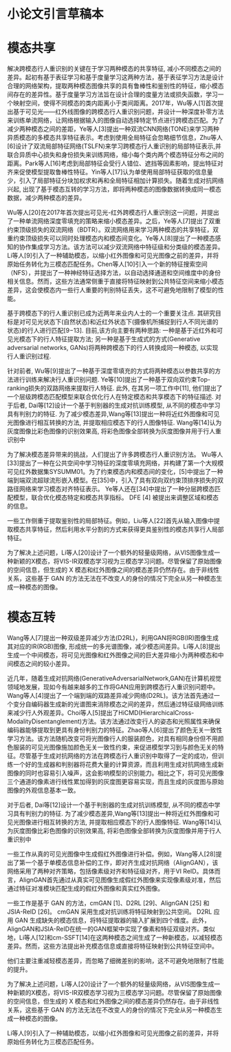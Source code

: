 # 小论文引言草稿本

# 模态共享

解决跨模态行人重识别的关键在于学习两种模态的共享特征, 减小不同模态之间的差异。起初有基于表征学习和基于度量学习这两种方法，基于表征学习方法是设计合理的网络架构，提取两种模态图像共享的具有鲁棒性和鉴别性的特征，缩小模态间存在的差异性。基于度量学习方法旨在设计合理的度量方法或损失函数，学习一个映射空间，使得不同模态的类内距离小于类间距离。2017年，Wu等人[1]首次提出基于可见光——红外线图像的跨模态行人重识别问题，并设计一种深度补零方法来训练单流网络，让网络根据输入的图像自动选择特定节点进行跨模态匹配。为了减少两种模态之间的差距，Ye等人[3]提出一种双流CNN网络(TONE)来学习两种异质模态的多模态共享特征表示。考虑到使用全局特征会忽略细节信息，Zhu等人[6]设计了双流局部特征网络(TSLFN)来学习跨模态行人重识别的局部特征表示,并联合异质中心损失和身份损失来训练网络，缩小每个类内两个模态特征分布之间的距离。Park等人[16]考虑到局部特征会受行人错位、遮挡等因素影响，提出特征对齐来促使模型提取鲁棒性特征。Yin等人[17]认为单使用局部特征获取的信息量少，引入了局部特征分块加权求和再和全局特征相加计算损失。随着生成对抗网络兴起, 出现了基于模态互转的学习方法，即将两种模态的图像数据转换成同一模态数据，减少两种模态的差异。



Wu等人[20]在2017年首次提出可见光-红外跨模态行人重识别这一问题，并提出了一种单流网络深度零填充的策略来缩小模态差异。之后，Ye等人[7]提出了双重约束顶级损失的双流网络（BDTR）。双流网络用来学习两种模态的共享特征，双重约束顶级损失可以同时处理模态内和模态间变化。Ye等人[8]提出了一种模态感知的协作集成学习方法。该方法可以减少双流网络中特征级和分类级的模态差异。Li等人[9]引入了一种辅助模态，以缩小红外图像和可见光图像之前的差异，并将原始任务转化为三模态匹配任务。Chen等人[10]引入一个新的特征搜索空间（NFS），并提出了一种神经特征选择方法，以自动选择通道和空间维度中的身份相关信息。然而，这些方法通常侧重于直接将特征映射到公共特征空间来缩小模态差异，这会使模态内一些行人重要的判别特征丢失，这不可避免地限制了模型的性能。



基于跨模态下的行人重识别已成为近两年来业内人士的一个重要关注点. 其研究目标是对可见光状态下(自然状态)和近红外状态下(摄像机所捕捉到行人不同光谱的状态)的行人进行匹配[9−13]. 目前,该方向主要有两种思路: 一种是基于近红外和可见光模态下的行人特征提取方法; 另一种是基于生成式的方式(Generative adversarial networks, GANs)将两种跨模态下的行人转换成同一种模态, 以实现行人重识别过程.

针对前者, Wu等[9]提出了一种基于深度零填充的方式将两种模态以参数共享的方法进行训练来解决行人重识别问题. Ye等[10]提出了一种基于双向双约束Top-ranking损失的双路网络来提取行人特征. 此外, 在其另一项工作中[11], 他们提出了一个层级跨模态匹配模型来联合优化行人在特定模态和共享模态下的特征描述. 对于后者, Dai等[12]设计一个基于判别器的生成对抗训练模型, 从不同的模态中学习具有判别力的特征. 为了减少模态差异,Wang等[13]提出一种将近红外图像和可见光图像进行相互转换的方法, 并提取相应模态下的行人图像特征. Wang等[14]认为灰度图像比彩色图像的识别效果高, 将彩色图像全部转换为灰度图像并用于行人重识别中



为了解决模态差异带来的挑战，人们提出了许多跨模态行人重识别方法。 Wu等人[33]提出了一种在公共空间中学习特征的深度零填充网络，并构建了第一个大规模可见红外数据集SYSUMM01。为了约束模态内和模态间的变化，[5]中提出了一种端到端双流超球流形嵌入模型。在[35]中，引入了具有双向双约束顶排序损失的双路径网络来学习模态对齐特征表示。 Ye等人还在[34]中提出了一种分层跨模态匹配模型，联合优化模态特定和模态共享指标。 DFE [4] 被提出来调整区域和模态的信息。



一些工作侧重于提取鉴别性的局部特征。例如，Liu等人[22]首先从输入图像中提取模态共享特征，然后利用水平分割的方式来获得更具鉴别性的模态共享行人局部特征。



为了解决上述问题，Li等人[20]设计了一个额外的轻量级网络，从VIS图像生成一种新颖的X模态，将VIS-IR双模态学习视为三模态学习问题。尽管保留了原始图像的空间信息，但生成的 X 模态和红外图像之间的模态差异仍然存在。由于非线性关系，这些基于 GAN 的方法无法在不改变人的身份的情况下完全从另一种模态生成一种模态的图像。

# 模态互转

Wang等人[7]提出一种双级差异减少方法(D2RL)，利用GAN将RGB(IR)图像生成其对应的IR(RGB)图像, 形成统一的多光谱图像，减少模态间差异。Li等人[8]提出生成一个中间模态，将可见光图像和红外图像之间的巨大差异缩小为两种模态和中间模态之间的较小差异。



近几年，随着生成对抗网络(GenerativeAdversarialNetwork,GAN)在计算机视觉领域地发展，现如今有越来越多的工作将GAN应用到跨模态行人重识别问题中。Wang等人[4]提出了一个端到端的双路差异减少网络(D2RL)。该方法首先通过一个变分自编码器生成新的光谱图来消除模态之间的差异，然后通过特征级网络训练来减少行人外观差异。Choi等人[5]提出了HiCMD(HierarchicalCross-ModalityDisentanglement)方法。该方法通过改变行人的姿态和光照属性来确保编码器能够提取到更具有身份判别力的特征。Zhao等人[6]提出了颜色无关一致性学习方法。该方法随机改变可将光图像行人的服装颜色，对具有相同身份但不用颜色服装的可见光图像施加颜色无关一致性约束，来促进模型学习到与颜色无关的特征。尽管基于生成对抗网络的方法在跨模态行人重识别中取得了一定的成功，但训练一个好的生成器和判别器将花费大量的计算资源，而且利用生成对抗网络生成新图像的同时也容易引入噪声，这会影响模型的识别能力。相比之下，将可见光图像三个通道的像素进行线性累加得到的灰度图更容易实现，而且生成的灰度图与原始图像的外观信息基本一致。





对于后者, Dai等[12]设计一个基于判别器的生成对抗训练模型, 从不同的模态中学习具有判别力的特征. 为了减少模态差异,Wang等[13]提出一种将近红外图像和可见光图像进行相互转换的方法, 并提取相应模态下的行人图像特征. Wang等[14]认为灰度图像比彩色图像的识别效果高, 将彩色图像全部转换为灰度图像并用于行人重识别中



一些工作从真的可见光图像中生成假红外图像进行补偿。例如，Wang等人[28]提出了第一个基于单模态信息补偿的工作，即对齐生成对抗网络（AlignGAN），该网络采用了两种对齐策略，包括像素级对齐和特征级对齐，用于VI ReID。具体而言，AlignGAN首先通过从真实可见图像生成假红外图像来实现像素级对准，然后通过特征对准模块匹配生成的假红外图像和真实红外图像。



一些工作是基于 GAN 的方法，cmGAN [1]、D2RL [29]、AlignGAN [25] 和 JSIA-ReID [26]。 cmGAN 采用生成对抗训练将特征映射到公共空间。 D2RL 应用 GAN 生成缺失的模态信息，将特征提取器的输入扩展到四个维度。此外，AlignGAN和JSIA-ReID在统一的GAN框架中实现了像素和特征双级对齐。类似地，Li等人[12]和cm-SSFT[14]在这两种模态之间生成了一种新模态，以减轻模态差异。然而，这些方法提出补充模态信息或直接将特征映射到公共特征空间中。

他们主要注重减轻模态差异，而忽略了细微差别的影响，这不可避免地限制了性能的提升。



为了解决上述问题，Li等人[20]设计了一个额外的轻量级网络，从VIS图像生成一种新颖的X模态，将VIS-IR双模态学习视为三模态学习问题。尽管保留了原始图像的空间信息，但生成的 X 模态和红外图像之间的模态差异仍然存在。由于非线性关系，这些基于 GAN 的方法无法在不改变人的身份的情况下完全从另一种模态生成一种模态的图像。



Li等人[9]引入了一种辅助模态，以缩小红外图像和可见光图像之前的差异，并将原始任务转化为三模态匹配任务。

